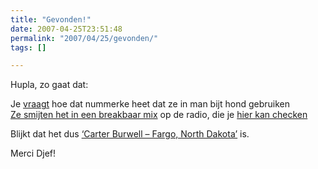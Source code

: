 ```yaml
---
title: "Gevonden!"
date: 2007-04-25T23:51:48
permalink: "2007/04/25/gevonden/"
tags: []

---
```

Hupla, zo gaat dat:

Je [vraagt](http://www.breakbaar.nl/viewtopic.php?p=143#143 "http://www.breakbaar.nl/viewtopic.php?p=143#143") hoe dat nummerke heet dat ze in man bijt hond gebruiken  
[Ze smijten het in een breakbaar mix](http://www.breakbaar.nl/viewtopic.php?p=244#244 "http://www.breakbaar.nl/viewtopic.php?p=244#244") op de radio, die je [hier kan checken](http://www.lijn5.com/index.php/shows/131/Selector/161042/Breakbaar.nl "http://www.lijn5.com/index.php/shows/131/Selector/161042/Breakbaar.nl")

Blijkt dat het dus [‘Carter Burwell – Fargo, North Dakota’](http://www.last.fm/music/Carter+Burwell/_/Fargo%2C+North+Dakota "http://www.last.fm/music/Carter+Burwell/_/Fargo%2C+North+Dakota") is.

Merci Djef!
